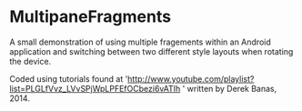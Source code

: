 MultipaneFragments
==================

A small demonstration of using multiple fragements within an Android application and switching between two different style layouts when rotating the device.

Coded using tutorials found at 'http://www.youtube.com/playlist?list=PLGLfVvz_LVvSPjWpLPFEfOCbezi6vATIh ' 
written by Derek Banas, 2014.
